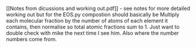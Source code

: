[[Notes from dicussions and working out.pdf]] - see notes for more detailed working out but for the EOS.py compostion should basically be  Multiply each molecular fraction by the number of atoms of each element it contains, then normalise so total atomic fractions sum to 1. Just want to double check with mike the next time I see him. Also where the number numbers come from. 

